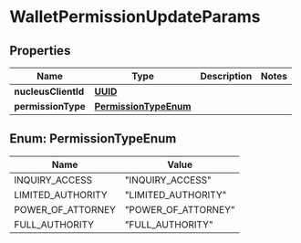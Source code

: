 
# WalletPermissionUpdateParams

## Properties
Name | Type | Description | Notes
------------ | ------------- | ------------- | -------------
**nucleusClientId** | [**UUID**](UUID.md) |  | 
**permissionType** | [**PermissionTypeEnum**](#PermissionTypeEnum) |  | 


<a name="PermissionTypeEnum"></a>
## Enum: PermissionTypeEnum
Name | Value
---- | -----
INQUIRY_ACCESS | &quot;INQUIRY_ACCESS&quot;
LIMITED_AUTHORITY | &quot;LIMITED_AUTHORITY&quot;
POWER_OF_ATTORNEY | &quot;POWER_OF_ATTORNEY&quot;
FULL_AUTHORITY | &quot;FULL_AUTHORITY&quot;



